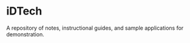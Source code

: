 iDTech
======

A repository of notes, instructional guides, and sample applications for demonstration.
